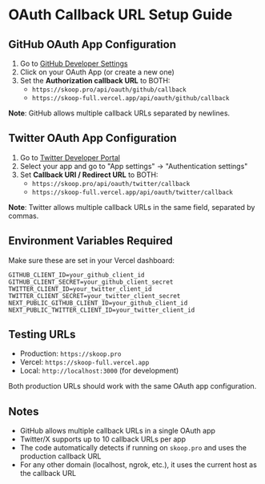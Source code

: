 # OAuth Callback URL Setup Guide

## GitHub OAuth App Configuration

1. Go to [GitHub Developer Settings](https://github.com/settings/developers)
2. Click on your OAuth App (or create a new one)
3. Set the **Authorization callback URL** to BOTH:
   - `https://skoop.pro/api/oauth/github/callback`
   - `https://skoop-full.vercel.app/api/oauth/github/callback`

**Note**: GitHub allows multiple callback URLs separated by newlines.

## Twitter OAuth App Configuration

1. Go to [Twitter Developer Portal](https://developer.twitter.com/en/portal/dashboard)
2. Select your app and go to "App settings" → "Authentication settings"
3. Set **Callback URI / Redirect URL** to BOTH:
   - `https://skoop.pro/api/oauth/twitter/callback`
   - `https://skoop-full.vercel.app/api/oauth/twitter/callback`

**Note**: Twitter allows multiple callback URLs in the same field, separated by commas.

## Environment Variables Required

Make sure these are set in your Vercel dashboard:

```
GITHUB_CLIENT_ID=your_github_client_id
GITHUB_CLIENT_SECRET=your_github_client_secret
TWITTER_CLIENT_ID=your_twitter_client_id  
TWITTER_CLIENT_SECRET=your_twitter_client_secret
NEXT_PUBLIC_GITHUB_CLIENT_ID=your_github_client_id
NEXT_PUBLIC_TWITTER_CLIENT_ID=your_twitter_client_id
```

## Testing URLs

- Production: `https://skoop.pro`
- Vercel: `https://skoop-full.vercel.app`
- Local: `http://localhost:3000` (for development)

Both production URLs should work with the same OAuth app configuration.

## Notes

- GitHub allows multiple callback URLs in a single OAuth app
- Twitter/X supports up to 10 callback URLs per app
- The code automatically detects if running on `skoop.pro` and uses the production callback URL
- For any other domain (localhost, ngrok, etc.), it uses the current host as the callback URL 